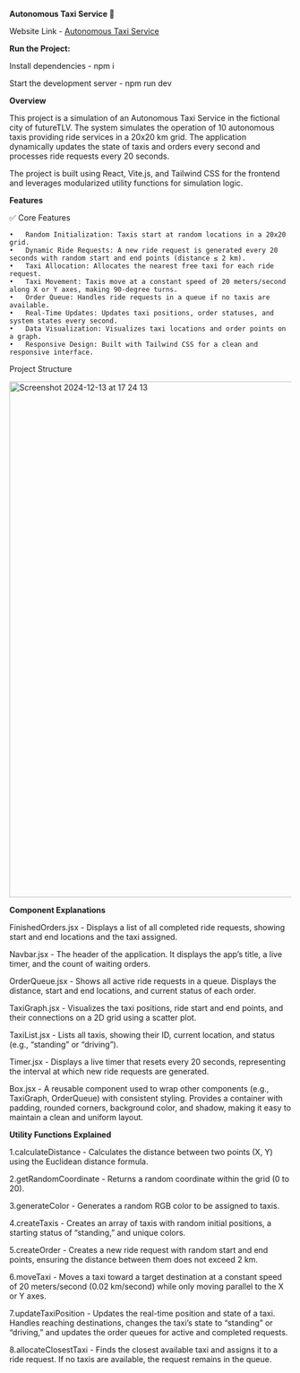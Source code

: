 **Autonomous Taxi Service 🚖**

Website Link - [Autonomous Taxi Service](https://autonomous-taxi-service.onrender.com)

**Run the Project:**

Install dependencies - npm i

Start the development server - npm run dev

**Overview**

This project is a simulation of an Autonomous Taxi Service in the fictional city of futureTLV. The system simulates the operation of 10 autonomous taxis providing ride services in a 20x20 km grid. The application dynamically updates the state of taxis and orders every second and processes ride requests every 20 seconds.

The project is built using React, Vite.js, and Tailwind CSS for the frontend and leverages modularized utility functions for simulation logic.

**Features**

✅ Core Features

    •	Random Initialization: Taxis start at random locations in a 20x20 grid.
    •	Dynamic Ride Requests: A new ride request is generated every 20 seconds with random start and end points (distance ≤ 2 km).
    •	Taxi Allocation: Allocates the nearest free taxi for each ride request.
    •	Taxi Movement: Taxis move at a constant speed of 20 meters/second along X or Y axes, making 90-degree turns.
    •	Order Queue: Handles ride requests in a queue if no taxis are available.
    •	Real-Time Updates: Updates taxi positions, order statuses, and system states every second.
    •	Data Visualization: Visualizes taxi locations and order points on a graph.
    •	Responsive Design: Built with Tailwind CSS for a clean and responsive interface.

Project Structure

<img width="921" alt="Screenshot 2024-12-13 at 17 24 13" src="https://github.com/user-attachments/assets/f4aad32b-4420-4497-b018-ea4a5a3137c2" />

**Component Explanations**

FinishedOrders.jsx - Displays a list of all completed ride requests, showing start and end locations and the taxi assigned.

Navbar.jsx - The header of the application. It displays the app’s title, a live timer, and the count of waiting orders.

OrderQueue.jsx - Shows all active ride requests in a queue. Displays the distance, start and end locations, and current status of each order.

TaxiGraph.jsx - Visualizes the taxi positions, ride start and end points, and their connections on a 2D grid using a scatter plot.

TaxiList.jsx - Lists all taxis, showing their ID, current location, and status (e.g., “standing” or “driving”).

Timer.jsx - Displays a live timer that resets every 20 seconds, representing the interval at which new ride requests are generated.

Box.jsx - A reusable component used to wrap other components (e.g., TaxiGraph, OrderQueue) with consistent styling. Provides a container with padding, rounded corners, background color, and shadow, making it easy to maintain a clean and uniform layout.

**Utility Functions Explained**

1.calculateDistance - Calculates the distance between two points (X, Y) using the Euclidean distance formula.

2.getRandomCoordinate - Returns a random coordinate within the grid (0 to 20).

3.generateColor - Generates a random RGB color to be assigned to taxis.

4.createTaxis - Creates an array of taxis with random initial positions, a starting status of “standing,” and unique colors.

5.createOrder - Creates a new ride request with random start and end points, ensuring the distance between them does not exceed 2 km.

6.moveTaxi - Moves a taxi toward a target destination at a constant speed of 20 meters/second (0.02 km/second) while only moving parallel to the X or Y axes.

7.updateTaxiPosition - Updates the real-time position and state of a taxi. Handles reaching destinations, changes the taxi’s state to “standing” or “driving,” and updates the order queues for active and completed requests.

8.allocateClosestTaxi - Finds the closest available taxi and assigns it to a ride request. If no taxis are available, the request remains in the queue.
